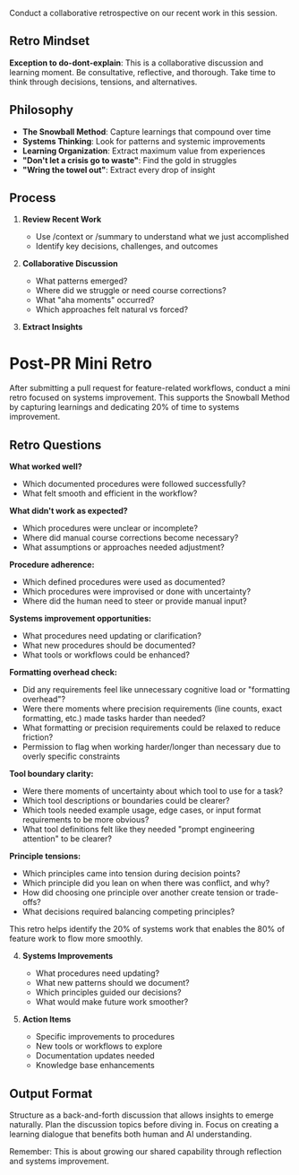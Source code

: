 Conduct a collaborative retrospective on our recent work in this session.

## Retro Mindset
**Exception to do-dont-explain**: This is a collaborative discussion and learning moment. Be consultative, reflective, and thorough. Take time to think through decisions, tensions, and alternatives.

## Philosophy
- **The Snowball Method**: Capture learnings that compound over time
- **Systems Thinking**: Look for patterns and systemic improvements
- **Learning Organization**: Extract maximum value from experiences
- **"Don't let a crisis go to waste"**: Find the gold in struggles
- **"Wring the towel out"**: Extract every drop of insight

## Process
1. **Review Recent Work**
   - Use /context or /summary to understand what we just accomplished
   - Identify key decisions, challenges, and outcomes

2. **Collaborative Discussion**
   - What patterns emerged?
   - Where did we struggle or need course corrections?
   - What "aha moments" occurred?
   - Which approaches felt natural vs forced?

3. **Extract Insights**
# Post-PR Mini Retro

After submitting a pull request for feature-related workflows, conduct a mini retro focused on systems improvement. This supports the Snowball Method by capturing learnings and dedicating 20% of time to systems improvement.

## Retro Questions

**What worked well?**
- Which documented procedures were followed successfully?
- What felt smooth and efficient in the workflow?

**What didn't work as expected?**
- Which procedures were unclear or incomplete?
- Where did manual course corrections become necessary?
- What assumptions or approaches needed adjustment?

**Procedure adherence:**
- Which defined procedures were used as documented?
- Which procedures were improvised or done with uncertainty?
- Where did the human need to steer or provide manual input?

**Systems improvement opportunities:**
- What procedures need updating or clarification?
- What new procedures should be documented?
- What tools or workflows could be enhanced?

**Formatting overhead check:**
- Did any requirements feel like unnecessary cognitive load or "formatting overhead"?
- Were there moments where precision requirements (line counts, exact formatting, etc.) made tasks harder than needed?
- What formatting or precision requirements could be relaxed to reduce friction?
- Permission to flag when working harder/longer than necessary due to overly specific constraints

**Tool boundary clarity:**
- Were there moments of uncertainty about which tool to use for a task?
- Which tool descriptions or boundaries could be clearer?
- Which tools needed example usage, edge cases, or input format requirements to be more obvious?
- What tool definitions felt like they needed "prompt engineering attention" to be clearer?

**Principle tensions:**
- Which principles came into tension during decision points?
- Which principle did you lean on when there was conflict, and why?
- How did choosing one principle over another create tension or trade-offs?
- What decisions required balancing competing principles?

This retro helps identify the 20% of systems work that enables the 80% of feature work to flow more smoothly.


4. **Systems Improvements**
   - What procedures need updating?
   - What new patterns should we document?
   - Which principles guided our decisions?
   - What would make future work smoother?

5. **Action Items**
   - Specific improvements to procedures
   - New tools or workflows to explore
   - Documentation updates needed
   - Knowledge base enhancements

## Output Format
Structure as a back-and-forth discussion that allows insights to emerge naturally. Plan the discussion topics before diving in. Focus on creating a learning dialogue that benefits both human and AI understanding.

Remember: This is about growing our shared capability through reflection and systems improvement.
